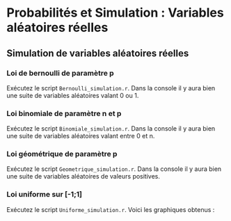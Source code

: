 # Probabilités et Simulation : Variables aléatoires réelles

## Simulation de variables aléatoires réelles

### Loi de bernoulli de paramètre p

Exécutez le script `Bernoulli_simulation.r`. Dans la console il y aura bien une suite de variables aléatoires valant 0 ou 1.

### Loi binomiale de paramètre n et p

Exécutez le script `Binomiale_simulation.r`. Dans la console il y aura bien une suite de variables aléatoires valant entre 0 et n.

### Loi géométrique de paramètre p

Exécutez le script `Geometrique_simulation.r`. Dans la console il y aura bien une suite de variables aléatoires de valeurs positives.

### Loi uniforme sur [-1;1]

Exécutez le script `Uniforme_simulation.r`. Voici les graphiques obtenus :
